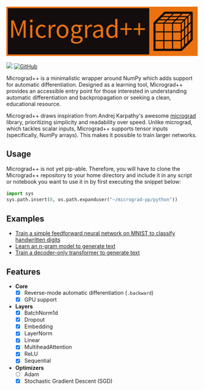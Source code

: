<p align="center">
  <img alt="micrograd_pp" src="https://raw.githubusercontent.com/parsiad/micrograd-pp/main/logo.png">
</p>

![](https://github.com/parsiad/micrograd-pp/actions/workflows/tox.yml/badge.svg)
<a href="https://github.com/parsiad/micrograd-pp"><img alt="GitHub" src="https://img.shields.io/badge/github-%23121011.svg?logo=github"></a>

Micrograd++ is a minimalistic wrapper around NumPy which adds support for automatic differentiation.
Designed as a learning tool, Micrograd++ provides an accessible entry point for those interested in understanding automatic differentiation and backpropagation or seeking a clean, educational resource.

Micrograd++ draws inspiration from Andrej Karpathy's awesome [micrograd](https://github.com/karpathy/micrograd) library, prioritizing simplicity and readability over speed.
Unlike micrograd, which tackles scalar inputs, Micrograd++ supports tensor inputs (specifically, NumPy arrays).
This makes it possible to train larger networks.

## Usage

Micrograd++ is not yet pip-able.
Therefore, you will have to clone the Micrograd++ repository to your home directory and include it in any script or notebook you want to use it in by first executing the snippet below:

```python
import sys
sys.path.insert(0, os.path.expanduser("~/micrograd-pp/python"))
```

## Examples

* [Train a simple feedforward neural network on MNIST to classify handwritten digits](https://nbviewer.org/github/parsiad/micrograd-pp/blob/main/examples/mnist.ipynb)
* [Learn an n-gram model to generate text](https://nbviewer.org/github/parsiad/micrograd-pp/blob/main/examples/n-gram.ipynb)
* [Train a decoder-only transformer to generate text](https://nbviewer.org/github/parsiad/micrograd-pp/blob/main/examples/transformer.ipynb)

## Features

* **Core**
  * ☒ Reverse-mode automatic differentiation (`.backward`)
  * ☒ GPU support
* **Layers**
  * ☒ BatchNorm1d
  * ☒ Dropout
  * ☒ Embedding
  * ☒ LayerNorm
  * ☒ Linear
  * ☒ MultiheadAttention
  * ☒ ReLU
  * ☒ Sequential
* **Optimizers**
  * ☐ Adam
  * ☒ Stochastic Gradient Descent (SGD)
